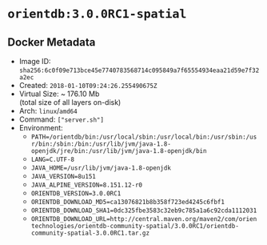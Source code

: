 # `orientdb:3.0.0RC1-spatial`

## Docker Metadata

- Image ID: `sha256:6c0f09e713bce45e7740783568714c095849a7f65554934eaa21d59e7f32a2ec`
- Created: `2018-01-10T09:24:26.255490675Z`
- Virtual Size: ~ 176.10 Mb  
  (total size of all layers on-disk)
- Arch: `linux`/`amd64`
- Command: `["server.sh"]`
- Environment:
  - `PATH=/orientdb/bin:/usr/local/sbin:/usr/local/bin:/usr/sbin:/usr/bin:/sbin:/bin:/usr/lib/jvm/java-1.8-openjdk/jre/bin:/usr/lib/jvm/java-1.8-openjdk/bin`
  - `LANG=C.UTF-8`
  - `JAVA_HOME=/usr/lib/jvm/java-1.8-openjdk`
  - `JAVA_VERSION=8u151`
  - `JAVA_ALPINE_VERSION=8.151.12-r0`
  - `ORIENTDB_VERSION=3.0.0RC1`
  - `ORIENTDB_DOWNLOAD_MD5=ca13076821b8b358f723ed4245c6fbf1`
  - `ORIENTDB_DOWNLOAD_SHA1=0dc325fbe3583c32eb9c785a1a6c92cda1112031`
  - `ORIENTDB_DOWNLOAD_URL=http://central.maven.org/maven2/com/orientechnologies/orientdb-community-spatial/3.0.0RC1/orientdb-community-spatial-3.0.0RC1.tar.gz`
